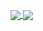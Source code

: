 <p>
  <a href="https://github.com/dev01d">
    <img 
        align="center" 
        src="https://github-readme-stats.dev01d.vercel.app/api/top-langs/?username=dev01d&layout=compact&langs_count=9&hide=jinja,html,css,scss,swift,ruby"
    />
    <img 
        align="center" 
        src="https://github-readme-stats.dev01d.vercel.app/api?username=dev01d&show_icons=true&count_private=true&hide=stars"
    />
  </a>
</p>
